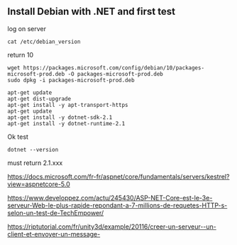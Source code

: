 ## Install Debian with .NET and first test

log on server

```
cat /etc/debian_version
```

return 10

```
wget https://packages.microsoft.com/config/debian/10/packages-microsoft-prod.deb -O packages-microsoft-prod.deb
sudo dpkg -i packages-microsoft-prod.deb

apt-get update
apt-get dist-upgrade
apt-get install -y apt-transport-https
apt-get update
apt-get install -y dotnet-sdk-2.1
apt-get install -y dotnet-runtime-2.1
```

Ok test

```
dotnet --version
```

must return 2.1.xxx


https://docs.microsoft.com/fr-fr/aspnet/core/fundamentals/servers/kestrel?view=aspnetcore-5.0



https://www.developpez.com/actu/245430/ASP-NET-Core-est-le-3e-serveur-Web-le-plus-rapide-repondant-a-7-millions-de-requetes-HTTP-s-selon-un-test-de-TechEmpower/



https://riptutorial.com/fr/unity3d/example/20116/creer-un-serveur--un-client-et-envoyer-un-message-